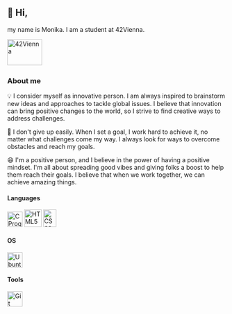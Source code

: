 ## 👋 Hi,
my name is Monika. I am a student at 42Vienna.

<img title="42Vienna" alt="42Vienna" src="https://github.com/LaDeMonika/LaDeMonika/assets/128793184/deb60cfd-3847-484f-80ae-6f742083615a" width="80" height="60" />
<img title="" alt="" src="" width="10" height="10" />

### About me

💡 I consider myself as innovative person. I am always inspired to brainstorm new ideas and approaches to tackle global issues. I believe that innovation can bring positive changes to the world, so I strive to find creative ways to address challenges.

🚀 I don't give up easily. When I set a goal, I work hard to achieve it, no matter what challenges come my way. I always look for ways to overcome obstacles and reach my goals.

😄 I'm a positive person, and I believe in the power of having a positive mindset. I'm all about spreading good vibes and giving folks a boost to help them reach their goals. I believe that when we work together, we can achieve amazing things.

#### Languages
<img title="C Programming Language" alt="CProgrammingLanguage" src="https://github.com/LaDeMonika/LaDeMonika/assets/128793184/101de7dc-d7a7-41c6-8457-4d1f4213f319" width="35" height="35" />
<img title="HTML5" alt="HTML5" src="https://github.com/LaDeMonika/LaDeMonika/assets/128793184/faf3025d-65c2-4658-a421-9624d4074916" width="40" height="40" />
<img title="CSS3" alt="CSS3" src="https://github.com/LaDeMonika/LaDeMonika/assets/128793184/7cc31647-7200-4748-be23-2099874d5e4e" width="30" height="40" />

#### OS
<img title="Ubuntu" alt="Ubuntu" src="https://github.com/LaDeMonika/LaDeMonika/assets/128793184/c1dfec0e-9266-4ed2-be6b-076971588a23" width="35" height="35" />

#### Tools
<img title="Git" alt="Git" src="https://github.com/LaDeMonika/LaDeMonika/assets/128793184/e97b6183-0485-400d-b1d9-b1ea7a947ead" width="35" height="35" />

